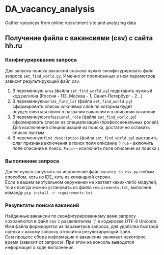 # DA_vacancy_analysis
Gather vacancys from online recruitment site and analyzing data

## Получение файла с вакансиями (csv) с сайта hh.ru
### Канфигурирование запроса
Для запуска поиска вакансий сначала нужно сконфигурировать файл запроса `set_find_world.py`. Именно от прописанных в нем параметров зависит результирующий файл csv.
1. В переменную `area` (файла `set_find_world.py`) подставить нужный код региона (Россия - 113, Москва - 1, Санкт-Петербург - 2...)
2. В переменную`worlds_find_lst` (файла `set_find_world.py`) сформировать список ключевых слов по которым будет осуществляться поиск в названии вакансии и в описании вакансии.  
3. В переменную`professional_role` (файла `set_find_world.py`) сформировать список из специализаций (профессиональных ролей). Для исключения специализаций из поиска, достаточно оставить список пустым.
4. В переменную`find_description` (файла `set_find_world.py`) выставить флаг признака включения в поиск поля описание (`True` - включить поле описание в поиск. `False` - исключить поле описание из поиска.)

### Выполнение запроса
Далее нужно запустить на исполнение файл `vacancy_to_csv.py` любым способом, хоть из IDE, хоть из командной строки.  
Если в вашем виртуальном окружении не хватает каких-либо модулей, то их всегда можно установить из файла `requirements.txt`, выполнив команду `pip install -r requirements.txt`.  

### Результаты поиска вакансий
Найденные вакансии по сконфигурированному вами запросу сохраняются в файл csv c разделителем ';' в кодировке UTF-8 Unicode.  
Имя файла формируется из параметров запроса, для удобства быстрой оценки к какому запросу относится результирующий файл.  
Сам процесс сбора информации о вакансиях занимает некоторое время (зависит от запроса). При этом на консоль выводится информация о ходе выполнения.
